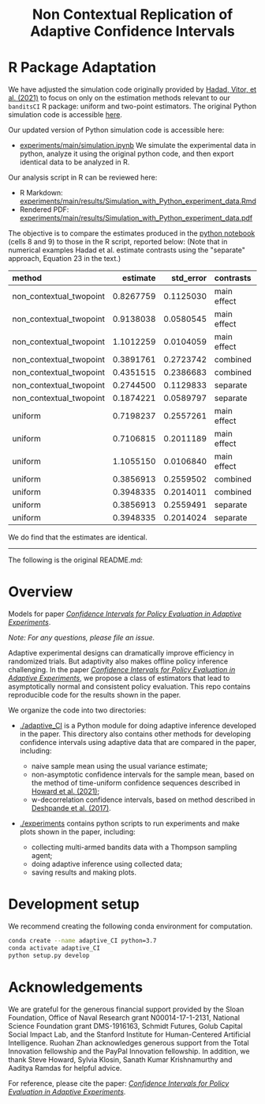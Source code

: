 <h1 align="center">Non Contextual Replication of Adaptive Confidence Intervals</h1>

# R Package Adaptation

We have adjusted the simulation code originally provided by [Hadad, Vitor, et al. (2021)](https://arxiv.org/abs/1911.02768) to focus on only on the estimation methods relevant to our `banditsCI` R package: uniform and two-point estimators. The original Python simulation code is accessible [here](https://github.com/gsbDBI/adaptive-confidence-intervals/blob/master/experiments/main/simulations.ipynb).

Our updated version of Python simulation code is accessible here:
- [experiments/main/simulation.ipynb](https://github.com/UChicago-pol-methods/adaptive-confidence-intervals/blob/non_contextual_replication/experiments/main/simulations.ipynb)
We simulate the experimental data in python, analyze it using the original python code, and then export identical data to be analyzed in R. 

Our analysis script in R can be reviewed here:
- R Markdown: [experiments/main/results/Simulation_with_Python_experiment_data.Rmd](https://github.com/UChicago-pol-methods/adaptive-confidence-intervals/blob/non_contextual_replication/experiments/main/results/Simulation_with_Python_experiment_data.Rmd)
- Rendered PDF: [experiments/main/results/Simulation_with_Python_experiment_data.pdf](https://github.com/UChicago-pol-methods/adaptive-confidence-intervals/blob/non_contextual_replication/experiments/main/results/Simulation_with_Python_experiment_data.pdf)

The objective is to compare the estimates produced in the [python notebook](https://github.com/UChicago-pol-methods/adaptive-confidence-intervals/blob/non_contextual_replication/experiments/main/simulations.ipynb) (cells 8 and 9) to those in the R script, reported below:
(Note that in numerical examples Hadad et al. estimate contrasts using the "separate" approach, Equation 23 in the text.)

|method                  |  estimate| std_error|contrasts   |policy |
|:-----------------------|---------:|---------:|:-----------|:------|
|non_contextual_twopoint | 0.8267759| 0.1125030|main effect |0      |
|non_contextual_twopoint | 0.9138038| 0.0580545|main effect |1      |
|non_contextual_twopoint | 1.1012259| 0.0104059|main effect |2      |
|non_contextual_twopoint | 0.3891761| 0.2723742|combined    |(0,1)  |
|non_contextual_twopoint | 0.4351515| 0.2386683|combined    |(0,2)  |
|non_contextual_twopoint | 0.2744500| 0.1129833|separate    |(0,1)  |
|non_contextual_twopoint | 0.1874221| 0.0589797|separate    |(0,2)  |
|uniform                 | 0.7198237| 0.2557261|main effect |0      |
|uniform                 | 0.7106815| 0.2011189|main effect |1      |
|uniform                 | 1.1055150| 0.0106840|main effect |2      |
|uniform                 | 0.3856913| 0.2559502|combined    |(0,1)  |
|uniform                 | 0.3948335| 0.2014011|combined    |(0,2)  |
|uniform                 | 0.3856913| 0.2559491|separate    |(0,1)  |
|uniform                 | 0.3948335| 0.2014024|separate    |(0,2)  |

We do find that the estimates are identical. 


---------------------------------------------
The following is the original README.md:

# Overview

Models for paper [_Confidence Intervals for Policy Evaluation in Adaptive Experiments_](https://arxiv.org/abs/1911.02768).

*Note: For any questions, please file an issue.*

Adaptive experimental designs can dramatically improve efficiency in randomized trials. But adaptivity also makes offline policy inference challenging. In the paper [_Confidence Intervals for Policy Evaluation in Adaptive Experiments_](https://arxiv.org/abs/1911.02768), we propose a class of estimators that lead to asymptotically normal and consistent policy evaluation. This repo contains reproducible code for the results shown in the paper. 

We organize the code into two directories:
- [./adaptive_CI](https://github.com/gsbDBI/adaptive-confidence-intervals/tree/master/adaptive_CI) is a Python module for doing adaptive inference developed in the paper. This directory also contains other methods for developing confidence intervals using adaptive data that are compared in the paper, including:
   - naive sample mean using the usual variance estimate;
   - non-asymptotic confidence intervals for the sample mean, based on the method of time-uniform confidence sequences described in [Howard et al. (2021)](https://arxiv.org/pdf/1810.08240.pdf);
   - w-decorrelation confidence intervals, based on method described in [Deshpande et al. (2017)](https://arxiv.org/pdf/1712.06695.pdf).

- [./experiments](https://github.com/gsbDBI/adaptive-confidence-intervals/tree/master/experiments) contains python scripts to run experiments and make plots shown in the paper, including:
   - collecting multi-armed bandits data with a Thompson sampling agent;
   - doing adaptive inference using collected data;
   - saving results and making plots. 

# Development setup

We recommend creating the following conda environment for computation.
```bash
conda create --name adaptive_CI python=3.7
conda activate adaptive_CI
python setup.py develop
```

# Acknowledgements
We are grateful for the generous financial support provided by the Sloan Foundation, Office of Naval Research grant N00014-17-1-2131, National Science Foundation grant DMS-1916163, Schmidt Futures, Golub Capital Social Impact Lab, and the Stanford Institute for Human-Centered Artificial Intelligence. Ruohan Zhan acknowledges generous support from the Total Innovation fellowship and the PayPal Innovation fellowship. In addition, we thank Steve Howard, Sylvia Klosin, Sanath Kumar Krishnamurthy and Aaditya Ramdas for helpful advice.

For reference, please cite the paper: [_Confidence Intervals for Policy Evaluation in Adaptive Experiments_](https://arxiv.org/abs/1911.02768).
